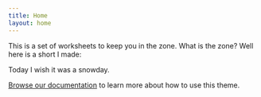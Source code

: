 ```yaml
---
title: Home
layout: home
---
```


This is a set of worksheets to keep you in the zone.  What is the zone? Well here is a short I made:

Today I wish it was a snowday.

[Browse our documentation][Just the Docs] to learn more about how to use this theme.

[Just the Docs]: https://just-the-docs.github.io/just-the-docs/
[GitHub Pages]: https://docs.github.com/en/pages
[README]: https://github.com/just-the-docs/just-the-docs-template/blob/main/README.md
[Jekyll]: https://jekyllrb.com
[GitHub Pages / Actions workflow]: https://github.blog/changelog/2022-07-27-github-pages-custom-github-actions-workflows-beta/
[use this template]: https://github.com/just-the-docs/just-the-docs-template/generate
